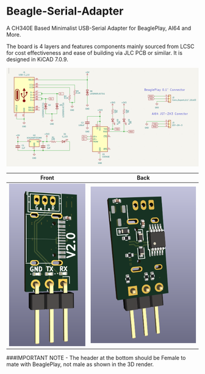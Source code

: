 # Beagle-Serial-Adapter
A CH340E Based Minimalist USB-Serial Adapter for BeaglePlay, AI64 and More.

The board is 4 layers and features components mainly sourced from LCSC for cost effectiveness and ease of building via JLC PCB or similar. 
It is designed in KiCAD 7.0.9.

![Schematic](Images/schematic.png?raw=true "Schematic")


Front           |  Back
:-------------------------:|:-------------------------:
![Front](Images/front.png?raw=true "Front")  |  ![Back](Images/back.png?raw=true "Back")

###IMPORTANT NOTE - The header at the bottom should be Female to mate with BeaglePlay, not male as shown in the 3D render.